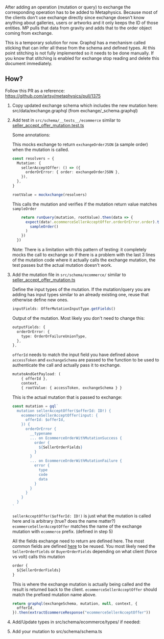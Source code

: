 After adding an operation (mutation or query) to exchange the corresponding operation has to be added to Metaphysics. Because most of the clients don't use exchange directly since exchange doesn't know anything about galleries, users or artworks and it only keeps the ID of those entities. MP pulls that data from gravity and adds that to the order object coming from exchange.

This is a temporary solution for now. Graphql has a mechanism called sticking that can infer all these from the schema and defined types. At this point stitching is not fully implemented so it needs to be done manually. If you know that stitching is enabled for exchange stop reading and delete this document immediately.

## How?

Follow this PR as a reference: https://github.com/artsy/metaphysics/pull/1375

1. Copy updated exchange schema which includes the new mutation here: src/data/exchange.graphql (from exchange/_schema.graphql)

2. Add test in `src/schema/__tests__/ecommerce` similar to [seller_accept_offer_mutation.test.ts](https://github.com/artsy/metaphysics/blob/master/src/schema/__tests__/ecommerce/seller_accept_offer_mutation.test.ts)

    Some annotations:

    This mocks exchange to return `exchangeOrderJSON` (a sample order) when the mutation is called.
    ```ts
    const resolvers = {
      Mutation: {
        sellerAcceptOffer: () => ({
          orderOrError: { order: exchangeOrderJSON },
        }),
      },
    }

    rootValue = mockxchange(resolvers)
    ```

    This calls the mutation and verifies if the mutation return value matches `sampleOrder`
    ```ts
        return runQuery(mutation, rootValue).then(data => {
          expect(data!.ecommerceSellerAcceptOffer.orderOrError.order).toEqual(
            sampleOrder()
          )
        })
      })
    ```

    Note:
    There is a limitation with this pattern of testing: it completely mocks the call to exchange so if there is 
    a problem with the last 3 lines of the mutation code where it actually calls the exchange mutation, the test
    passes but the actual mutation doesn't work.

3. Add the mutation file in `src/schema/ecommerce/` similar to [seller_accept_offer_mutation.ts](https://github.com/artsy/metaphysics/blob/master/src/schema/ecommerce/seller_accept_offer_mutation.ts)

      Define the input types of the mutation. If the mutation/query you are adding has input types 
      similar to an already existing one, reuse that otherwise define new ones.
      ```ts
      inputFields: OfferMutationInputType.getFields()
      ```

      Output of the mutation. Most likely you don't need to change this:
      ```ts
      outputFields: {
        orderOrError: {
          type: OrderOrFailureUnionType,
        },
      },
      ```

      `offerId` needs to match the input field you have defined above
      `accessToken` and `exchangeSchema` are passed to the function to be used to authenticate the call and
      actually pass it to exchange.
      ```ts
      mutateAndGetPayload: (
          { offerId },
          context,
          { rootValue: { accessToken, exchangeSchema } }
      ```

      This is the actual mutation that is passed to exchange:
      ```ts
      const mutation = gql`
        mutation sellerAcceptOffer($offerId: ID!) {
          ecommerceSellerAcceptOffer(input: {
            offerId: $offerId,
          }) {
            orderOrError {
              __typename
              ... on EcommerceOrderWithMutationSuccess {
                order {
                  ${SellerOrderFields}
                }
              }
              ... on EcommerceOrderWithMutationFailure {
                error {
                  type
                  code
                  data
                }
              }
            }
          }
        }
      `
      ```
      `sellerAcceptOffer($offerId: ID!)` is just what the mutation is called here and is arbitrary (true? does the name matter?)
      `ecommerceSellerAcceptOffer` matches the name of the exchange mutation with `ecommerce` prefix. (defined in step 5)

      All the fields exchange need to return are defined here. The most common fields are defined [here](https://github.com/artsy/metaphysics/blob/9b8589b5d57708d68d4328d1b336dc25192a4a00/src/schema/ecommerce/query_helpers.ts)
      to be reused. You most likely need the `SellerOrderFields` or `BuyerOrderFields` depending on what client (force vs volt)
      calls this mutation
      ```ts
      order {
        ${SellerOrderFields}
      }
      ```

      This is where the exchange mutation is actually being called and the result is returned back to the client.
      `ecommerceSellerAcceptOffer` should match the prefixed mutation name above.
      ```ts
      return graphql(exchangeSchema, mutation, null, context, {
        offerId,
      }).then(extractEcommerceResponse("ecommerceSellerAcceptOffer"))
      ```         

4. Add/Update types in src/schema/ecommerce/types/ if needed: 

5. Add your mutation to src/schema/schema.ts